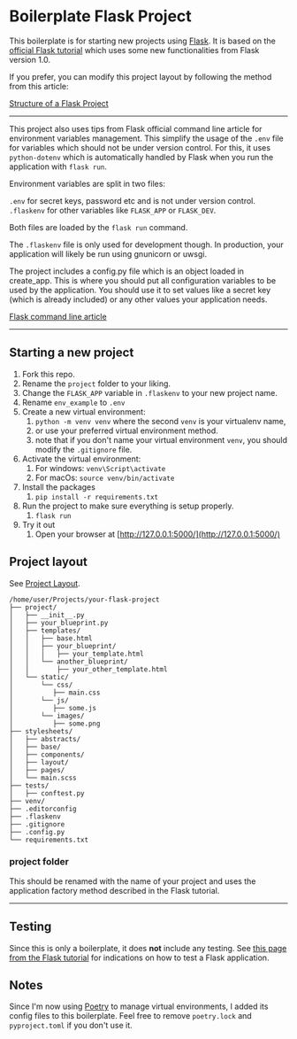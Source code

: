 # Boilerplate Flask Project

This boilerplate is for starting new projects using [Flask](http://flask.pocoo.org/). It is based on the [official Flask tutorial](http://flask.pocoo.org/docs/1.0/tutorial/) which uses some new functionalities from Flask version 1.0.

If you prefer, you can modify this project layout by following the method from this article:

[Structure of a Flask Project](https://lepture.com/en/2018/structure-of-a-flask-project)

---

This project also uses tips from Flask official command line article for environment variables management. This simplify the usage of the `.env` file for variables which should not be under version control. For this, it uses `python-dotenv` which is automatically handled by Flask when you run the application with `flask run`.

Environment variables are split in two files:

`.env` for secret keys, password etc and is not under version control.
`.flaskenv` for other variables like `FLASK_APP` or `FLASK_DEV`.

Both files are loaded by the `flask run` command.

The `.flaskenv` file is only used for development though. In production, your application will likely be
run using gnunicorn or uwsgi.

The project includes a config.py file which is an object loaded in create_app. This is where you should
put all configuration variables to be used by the application. You should use it to set values like a secret key (which is already included) or any other values your application needs.

[Flask command line article](http://flask.pocoo.org/docs/1.0/cli/)

---

## Starting a new project

1. Fork this repo.
2. Rename the `project` folder to your liking.
3. Change the `FLASK_APP` variable in `.flaskenv` to your new project name.
4. Rename `env_example` to `.env`
5. Create a new virtual environment:
   1. `python -m venv venv` where the second `venv` is your virtualenv name,
   2. or use your preferred virtual environment method.
   3. note that if you don't name your virtual environment `venv`, you should modify the `.gitignore` file.
6. Activate the virtual environment:
   1. For windows: `venv\Script\activate`
   2. For macOs: `source venv/bin/activate`
7. Install the packages
   1. `pip install -r requirements.txt`
8. Run the project to make sure everything is setup properly.
   1. `flask run`
9. Try it out
   1.  Open your browser at [http://127.0.0.1:5000/](http://127.0.0.1:5000/)



## Project layout

See [Project Layout](http://flask.pocoo.org/docs/1.0/tutorial/layout/).

```
/home/user/Projects/your-flask-project
├── project/
│   ├── __init__.py
│   ├── your_blueprint.py
│   ├── templates/
│   │   ├── base.html
│   │   ├── your_blueprint/
│   │   │   ├── your_template.html
│   │   └── another_blueprint/
│   │       ├── your_other_template.html
│   └── static/
│       └── css/
│          ├── main.css
│       └── js/
│          ├── some.js
│       └── images/
│          ├── some.png
├── stylesheets/
│   ├── abstracts/
│   ├── base/
│   ├── components/
│   ├── layout/
│   ├── pages/
│   └── main.scss
├── tests/
│   ├── conftest.py
├── venv/
├── .editorconfig
├── .flaskenv
├── .gitignore
├── .config.py
└── requirements.txt
```


### project folder

This should be renamed with the name of your project and uses the application factory method described in the Flask tutorial.

---

## Testing

Since this is only a boilerplate, it does **not** include any testing. See [this page from the Flask tutorial](http://flask.pocoo.org/docs/1.0/tutorial/tests/) for indications on how to test a Flask application.

## Notes

Since I'm now using [Poetry](https://python-poetry.org/) to manage virtual environments, I added its config files to
this boilerplate. Feel free to remove `poetry.lock` and `pyproject.toml` if you don't use it.
